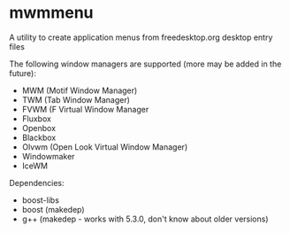 # mwmmenu
A utility to create application menus from freedesktop.org desktop entry files

The following window managers are supported (more may be added in the future):
* MWM (Motif Window Manager)
* TWM (Tab Window Manager)
* FVWM (F Virtual Window Manager
* Fluxbox
* Openbox
* Blackbox
* Olvwm (Open Look Virtual Window Manager)
* Windowmaker
* IceWM

Dependencies:
* boost-libs
* boost (makedep)
* g++ (makedep - works with 5.3.0, don't know about older versions)
